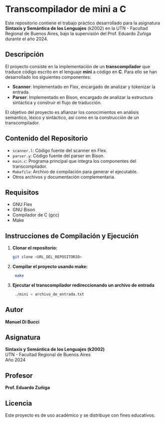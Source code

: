 # Transcompilador de mini a C

Este repositorio contiene el trabajo práctico desarrollado para la asignatura **Sintaxis y Semántica de los Lenguajes** (k2002) en la UTN - Facultad Regional de Buenos Aires, bajo la supervisión del Prof. Eduardo Zuñiga durante el año 2024.

## Descripción

El proyecto consiste en la implementación de un **transcompilador** que traduce código escrito en el lenguaje **mini** a código en **C**. Para ello se han desarrollado los siguientes componentes:

- **Scanner**: Implementado en Flex, encargado de analizar y tokenizar la entrada.
- **Parser**: Implementado en Bison, encargado de analizar la estructura sintáctica y construir el flujo de traducción.

El objetivo del proyecto es afianzar los conocimientos en análisis semantico, léxico y sintáctico, así como en la construcción de un transcompilador.

## Contenido del Repositorio

- `scanner.l`: Código fuente del scanner en Flex.
- `parser.y`: Código fuente del parser en Bison.
- `main.c`: Programa principal que integra los componentes del transcompilador.
- `Makefile`: Archivo de compilación para generar el ejecutable.
- Otros archivos y documentación complementaria.

## Requisitos

- GNU Flex
- GNU Bison
- Compilador de C (gcc)
- Make

## Instrucciones de Compilación y Ejecución

1. **Clonar el repositorio:**
   ```bash
   git clone <URL_DEL_REPOSITORIO>

2. **Compilar el proyecto usando make:**
   ```bash
    make

3. **Ejecutar el transcompilador redireccionando un archivo de entrada**
   ```bash
    ./mini < archivo_de_entrada.txt

## Autor
**Manuel Di Bucci**

## Asignatura
**Sintaxis y Semántica de los Lenguajes (k2002)**  
UTN - Facultad Regional de Buenos Aires  
Año 2024

## Profesor
**Prof. Eduardo Zuñiga**

## Licencia
Este proyecto es de uso académico y se distribuye con fines educativos.


